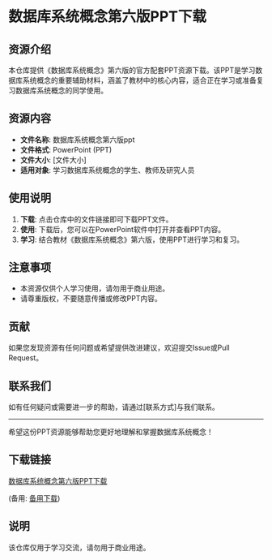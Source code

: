 # 数据库系统概念第六版PPT下载

## 资源介绍

本仓库提供《数据库系统概念》第六版的官方配套PPT资源下载。该PPT是学习数据库系统概念的重要辅助材料，涵盖了教材中的核心内容，适合正在学习或准备复习数据库系统概念的同学使用。

## 资源内容

- **文件名称**: 数据库系统概念第六版ppt
- **文件格式**: PowerPoint (PPT)
- **文件大小**: [文件大小]
- **适用对象**: 学习数据库系统概念的学生、教师及研究人员

## 使用说明

1. **下载**: 点击仓库中的文件链接即可下载PPT文件。
2. **使用**: 下载后，您可以在PowerPoint软件中打开并查看PPT内容。
3. **学习**: 结合教材《数据库系统概念》第六版，使用PPT进行学习和复习。

## 注意事项

- 本资源仅供个人学习使用，请勿用于商业用途。
- 请尊重版权，不要随意传播或修改PPT内容。

## 贡献

如果您发现资源有任何问题或希望提供改进建议，欢迎提交Issue或Pull Request。

## 联系我们

如有任何疑问或需要进一步的帮助，请通过[联系方式]与我们联系。

---

希望这份PPT资源能够帮助您更好地理解和掌握数据库系统概念！

## 下载链接
[数据库系统概念第六版PPT下载](https://pan.quark.cn/s/367932ab60a2) 

(备用: [备用下载](https://pan.baidu.com/s/1mhJ2sTVViofSFEwi8jPIlg?pwd=1234))

## 说明

该仓库仅用于学习交流，请勿用于商业用途。
